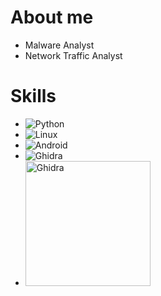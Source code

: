 # About me
- Malware Analyst
- Network Traffic Analyst
# Skills
- ![Python](https://img.shields.io/badge/python-3670A0?style=for-the-badge&logo=python&logoColor=ffdd54)
- ![Linux](https://img.shields.io/badge/Linux-FCC624?style=for-the-badge&logo=linux&logoColor=black)
- ![Android](https://img.shields.io/badge/Android-3DDC84?style=for-the-badge&logo=android&logoColor=white)
- ![Ghidra](https://raw.githubusercontent.com/NationalSecurityAgency/ghidra/master/Ghidra/RuntimeScripts/Windows/support/ghidra.ico)
- <img src="https://raw.githubusercontent.com/NationalSecurityAgency/ghidra/master/Ghidra/RuntimeScripts/Windows/support/ghidra.ico" alt="Ghidra" width="200"/>
<!--
**infokek/infokek** is a ✨ _special_ ✨ repository because its `README.md` (this file) appears on your GitHub profile.

Here are some ideas to get you started:

- 🔭 I’m currently working on ...
- 🌱 I’m currently learning ...
- 👯 I’m looking to collaborate on ...
- 🤔 I’m looking for help with ...
- 💬 Ask me about ...
- 📫 How to reach me: ...
- 😄 Pronouns: ...
- ⚡ Fun fact: ...
-->
